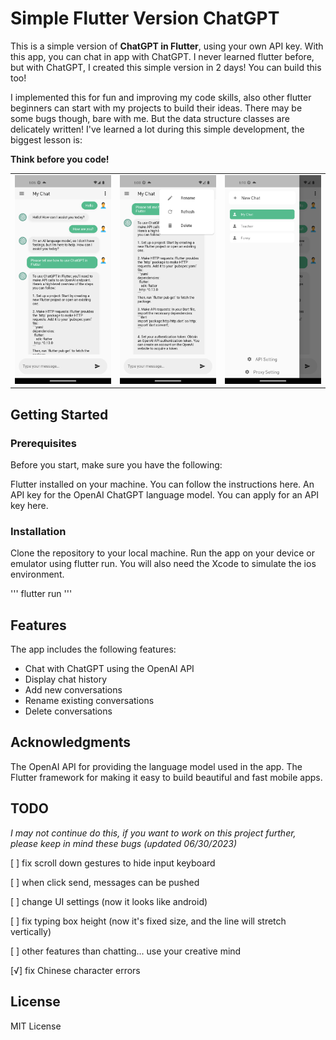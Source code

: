# Simple Flutter Version ChatGPT 

This is a simple version of **ChatGPT in Flutter**, using your own API key. With this app, you can chat in app with ChatGPT. I never learned flutter before, but with ChatGPT, I created this simple version in 2 days! You can build this too!

I implemented this for fun and improving my code skills, also other flutter beginners can start with my projects to build their ideas. There may be some bugs though, bare with me. But the data structure classes are delicately written! I've learned a lot during this simple development, the biggest lesson is:

**Think before you code!**


|  |  |  |
| - | - | - |
| ![img](images/Screenshot1.png) | ![img](images/Screenshot2.png) | ![img](images/Screenshot3.png) |


## Getting Started
### Prerequisites
Before you start, make sure you have the following:

Flutter installed on your machine. You can follow the instructions here.
An API key for the OpenAI ChatGPT language model. You can apply for an API key here.
### Installation
Clone the repository to your local machine.
Run the app on your device or emulator using flutter run.
You will also need the Xcode to simulate the ios environment.

'''
flutter run
'''

## Features
The app includes the following features:

- Chat with ChatGPT using the OpenAI API
- Display chat history
- Add new conversations
- Rename existing conversations
- Delete conversations


## Acknowledgments
The OpenAI API for providing the language model used in the app.
The Flutter framework for making it easy to build beautiful and fast mobile apps.


## TODO 
 
 *I may not continue do this, if you want to work on this project further, please keep in mind these bugs (updated 06/30/2023)*

[ ] fix scroll down gestures to hide input keyboard

[ ] when click send, messages can be pushed

[ ] change UI settings (now it looks like android)

[ ] fix typing box height (now it's fixed size, and the line will stretch vertically)

[ ] other features than chatting... use your creative mind

[√] fix Chinese character errors 


## License
MIT License
